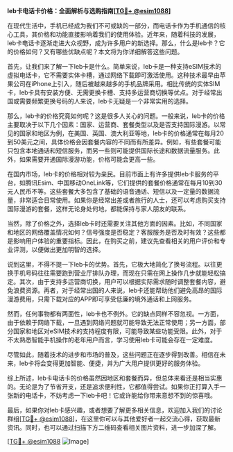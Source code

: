 **leb卡电话卡价格：全面解析与选购指南[[TG💪+ @esim1088](https://t.me/s/esim1088)]**

在现代生活中，手机已经成为我们不可或缺的一部分，而电话卡作为手机通信的核心工具，其价格和功能直接影响着我们的使用体验。近年来，随着科技的发展，leb卡电话卡逐渐走进大众视野，成为许多用户的新选择。那么，什么是leb卡？它的价格如何？又有哪些优缺点呢？本文将为你详细解答这些问题。

首先，让我们来了解一下leb卡是什么。简单来说，leb卡是一种支持eSIM技术的虚拟电话卡，它不需要实体卡槽，通过网络下载即可激活使用。这种技术最早由苹果公司在iPhone上引入，随后被越来越多的手机品牌采用。相比传统的实体SIM卡，leb卡具有安装方便、无需更换卡槽、支持多运营商切换等优点。对于经常出国或需要频繁更换号码的人来说，leb卡无疑是一个非常实用的选择。

那么，leb卡的价格究竟如何呢？这是很多人关心的问题。一般来说，leb卡的价格主要取决于以下几个因素：国家、运营商、套餐类型以及是否支持国际漫游。以常见的国家和地区为例，在美国、英国、澳大利亚等地，leb卡的价格通常在每月20到50美元之间，具体价格会因套餐内容的不同而有所差异。例如，有些套餐可能只包含本地通话和短信服务，而另一些则可能提供国际长途和数据流量服务。此外，如果需要开通国际漫游功能，价格可能会更高一些。

在国内市场，leb卡的价格相对较为亲民。目前市面上有许多提供leb卡服务的平台，如腾讯Esim、中国移动OneLink等，它们提供的套餐价格通常在每月10到30元人民币不等。这些套餐大多包含了基础的语音通话、短信以及一定量的数据流量，非常适合日常使用。如果你是经常出差或者旅行的人士，还可以考虑购买支持国际漫游的套餐，这样无论身处何地，都能保持与家人朋友的联系。

当然，除了价格之外，选择leb卡时还需要关注其他方面的因素。比如，不同国家和地区的网络覆盖情况如何？信号强度是否稳定？客服服务是否及时有效？这些都是影响用户体验的重要指标。因此，在购买之前，建议先查看相关的用户评价和专业评测，以便做出更加明智的选择。

说到这里，不得不提一下leb卡的优势。首先，它极大地简化了换号流程。以往更换手机号码往往需要跑到营业厅排队办理，而现在只需在网上操作几步就能轻松搞定。其次，由于支持多运营商切换，用户可以根据实际需求随时调整套餐内容，避免浪费资源。再者，对于经常出国的人来说，leb卡还能帮助他们避免高昂的国际漫游费用，只需下载对应的APP即可享受低廉的境外通话和上网服务。

然而，任何事物都有两面性，leb卡也不例外。它的缺点同样不容忽视。一方面，由于依赖于网络下载，一旦遇到网络问题就可能导致无法正常使用；另一方面，部分国家和地区对eSIM技术的支持程度有限，可能导致某些功能受限。此外，对于不太熟悉智能手机操作的老年用户而言，学习使用leb卡可能会存在一定难度。

尽管如此，随着技术的进步和市场的普及，这些问题正在逐步得到改善。相信在未来，leb卡将会变得更加智能、便捷，并为广大用户提供更好的服务体验。

综上所述，leb卡电话卡的价格虽然因地区和套餐而异，但总体来看还是相当实惠的。无论是为了节省开支，还是追求便利性，它都值得尝试。如果你正打算入手一张新的电话卡，不妨考虑一下leb卡吧！它或许能给你带来意想不到的惊喜哦。

最后，如果你对leb卡感兴趣，或者想要了解更多相关信息，欢迎加入我们的讨论群组[[TG💪+ @esim1088](https://t.me/s/esim1088)]，在这里你可以与其他爱好者一起交流心得，获取最新资讯。同时，也可以通过扫描下方二维码查看相关图片资料，进一步加深了解。

[[TG💪+ @esim1088](https://t.me/s/esim1088) ![Image](https://i.postimg.cc/4NQfJmqS/Snipaste-2025-05-13-00-14-12.png)]